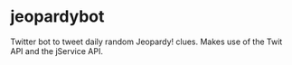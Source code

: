# jeopardybot
Twitter bot to tweet daily random Jeopardy! clues.
Makes use of the Twit API and the jService API.
